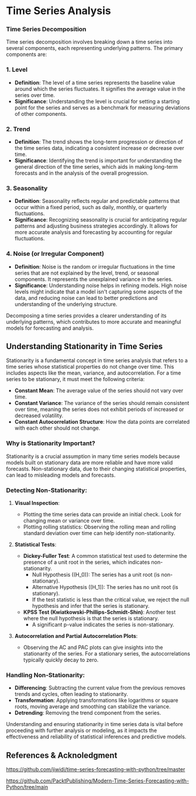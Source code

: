 
# Time Series Analysis

### Time Series Decomposition

Time series decomposition involves breaking down a time series into several components, each representing underlying patterns. The primary components are:

### 1. Level
- **Definition**: The level of a time series represents the baseline value around which the series fluctuates. It signifies the average value in the series over time.
- **Significance**: Understanding the level is crucial for setting a starting point for the series and serves as a benchmark for measuring deviations of other components.

### 2. Trend
- **Definition**: The trend shows the long-term progression or direction of the time series data, indicating a consistent increase or decrease over time.
- **Significance**: Identifying the trend is important for understanding the general direction of the time series, which aids in making long-term forecasts and in the analysis of the overall progression.

### 3. Seasonality
- **Definition**: Seasonality reflects regular and predictable patterns that occur within a fixed period, such as daily, monthly, or quarterly fluctuations.
- **Significance**: Recognizing seasonality is crucial for anticipating regular patterns and adjusting business strategies accordingly. It allows for more accurate analysis and forecasting by accounting for regular fluctuations.

### 4. Noise (or Irregular Component)
- **Definition**: Noise is the random or irregular fluctuations in the time series that are not explained by the level, trend, or seasonal components. It represents the unexplained variance in the series.
- **Significance**: Understanding noise helps in refining models. High noise levels might indicate that a model isn't capturing some aspects of the data, and reducing noise can lead to better predictions and understanding of the underlying structure.

Decomposing a time series provides a clearer understanding of its underlying patterns, which contributes to more accurate and meaningful models for forecasting and analysis.



## Understanding Stationarity in Time Series

Stationarity is a fundamental concept in time series analysis that refers to a time series whose statistical properties do not change over time. This includes aspects like the mean, variance, and autocorrelation. For a time series to be stationary, it must meet the following criteria:

- **Constant Mean**: The average value of the series should not vary over time.
- **Constant Variance**: The variance of the series should remain consistent over time, meaning the series does not exhibit periods of increased or decreased volatility.
- **Constant Autocorrelation Structure**: How the data points are correlated with each other should not change.

### Why is Stationarity Important?

Stationarity is a crucial assumption in many time series models because models built on stationary data are more reliable and have more valid forecasts. Non-stationary data, due to their changing statistical properties, can lead to misleading models and forecasts.

### Detecting Non-Stationarity:

1. **Visual Inspection**: 
   - Plotting the time series data can provide an initial check. Look for changing mean or variance over time.
   - Plotting rolling statistics: Observing the rolling mean and rolling standard deviation over time can help identify non-stationarity.

2. **Statistical Tests**: 
   - **Dickey-Fuller Test**: A common statistical test used to determine the presence of a unit root in the series, which indicates non-stationarity.
     - Null Hypothesis (\(H_0\)): The series has a unit root (is non-stationary).
     - Alternative Hypothesis (\(H_1\)): The series has no unit root (is stationary).
     - If the test statistic is less than the critical value, we reject the null hypothesis and infer that the series is stationary.
   - **KPSS Test (Kwiatkowski-Phillips-Schmidt-Shin)**: Another test where the null hypothesis is that the series is stationary.
     - A significant p-value indicates the series is non-stationary.

3. **Autocorrelation and Partial Autocorrelation Plots**:
   - Observing the AC and PAC plots can give insights into the stationarity of the series. For a stationary series, the autocorrelations typically quickly decay to zero.

### Handling Non-Stationarity:

- **Differencing**: Subtracting the current value from the previous removes trends and cycles, often leading to stationarity.
- **Transformation**: Applying transformations like logarithms or square roots, moving average and smoothing can stabilize the variance.
- **Detrending**: Removing the trend component from the series.

Understanding and ensuring stationarity in time series data is vital before proceeding with further analysis or modeling, as it impacts the effectiveness and reliability of statistical inferences and predictive models.








## References & Acknoledgment

https://github.com/jiwidi/time-series-forecasting-with-python/tree/master

https://github.com/PacktPublishing/Modern-Time-Series-Forecasting-with-Python/tree/main